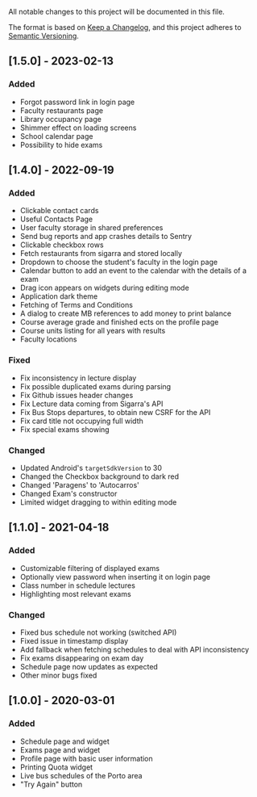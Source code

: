 All notable changes to this project will be documented in this file.

The format is based on [Keep a Changelog](https://keepachangelog.com/en/1.0.0/),
and this project adheres to [Semantic Versioning](https://semver.org/spec/v2.0.0.html).

## [1.5.0] - 2023-02-13

### Added

- Forgot password link in login page
- Faculty restaurants page
- Library occupancy page
- Shimmer effect on loading screens
- School calendar page
- Possibility to hide exams

## [1.4.0] - 2022-09-19

### Added

- Clickable contact cards
- Useful Contacts Page
- User faculty storage in shared preferences
- Send bug reports and app crashes details to Sentry
- Clickable checkbox rows
- Fetch restaurants from sigarra and stored locally
- Dropdown to choose the student's faculty in the login page
- Calendar button to add an event to the calendar with the details of a exam
- Drag icon appears on widgets during editing mode
- Application dark theme
- Fetching of Terms and Conditions
- A dialog to create MB references to add money to print balance
- Course average grade and finished ects on the profile page
- Course units listing for all years with results
- Faculty locations

### Fixed

- Fix inconsistency in lecture display
- Fix possible duplicated exams during parsing
- Fix Github issues header changes
- Fix Lecture data coming from Sigarra's API
- Fix Bus Stops departures, to obtain new CSRF for the API
- Fix card title not occupying full width
- Fix special exams showing

### Changed

- Updated Android's `targetSdkVersion` to 30
- Changed the Checkbox background to dark red
- Changed 'Paragens' to 'Autocarros'
- Changed Exam's constructor
- Limited widget dragging to within editing mode

## [1.1.0] - 2021-04-18

### Added

- Customizable filtering of displayed exams
- Optionally view password when inserting it on login page
- Class number in schedule lectures
- Highlighting most relevant exams

### Changed

- Fixed bus schedule not working (switched API)
- Fixed issue in timestamp display
- Add fallback when fetching schedules to deal with API inconsistency
- Fix exams disappearing on exam day
- Schedule page now updates as expected
- Other minor bugs fixed

## [1.0.0] - 2020-03-01

### Added

- Schedule page and widget
- Exams page and widget
- Profile page with basic user information
- Printing Quota widget
- Live bus schedules of the Porto area
- "Try Again" button